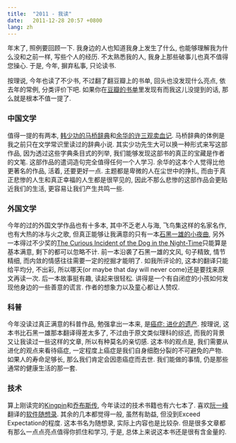 ```yaml
---
title:  "2011 - 我读"
date:   2011-12-28 20:57 +0800
lang: zh
---
```


年末了, 照例要回顾一下. 我身边的人也知道我身上发生了什么, 也能够理解我为什么没和之前一样, 写些个人的经历. 不太熟悉我的人, 我身上那些破事儿也真不值得您操心. 于是, 今年, 摒弃私事, 只论读书.

按理说, 今年也读了不少书, 不过翻了翻豆瓣上的书单, 回头也没发现什么亮点, 依去年的常例, 分类评价下吧. 如果你在[豆瓣的书单](http://book.douban.com/people/xiaket/collect)里发现有而我这儿没提到的话, 那么就是根本不值一提了.

### 中国文学

值得一提的有两本, [韩少功的马桥辞典](http://book.douban.com/subject/1008660/)和[余华的许三观卖血记](http://book.douban.com/subject/1044663/). 马桥辞典的体例是我之前只在文学常识里读过的辞典小说. 其实少功先生大可以换一种形式来写这部作品, 因为透过这些字典条目式的列举, 我们能够发现这部书的真正的宝藏是作者的文笔. 这部作品的遣词造句完全值得任何一个人学习. 余华的这本个人觉得比他更著名的作品, 活着, 还要更好一点. 主题都是卑微的人在尘世中的挣扎, 而由于真正悲惨的人生和真正幸福的人生都是很罕见的, 因此不那么悲惨的这部作品会更贴近我们的生活, 更容易让我们产生共鸣一些.

### 外国文学

今年的过的外国文学作品也有十多本, 其中不乏老人与海, 飞鸟集这样的名家名作, 也有大热的冰与火之歌, 但真正能够让我满意的只有一本[石黑一雄的小夜曲](http://book.douban.com/subject/5395157/), 另外一本得过不少奖的[The Curious Incident of the Dog in the Night-Time](http://book.douban.com/subject/2055763/)只能算是基本满意, 剩下的都可以忽略不计. 前一本沿袭了石黑一雄的文风, 句子精致, 情节精细, 而内敛的情感往往需要一定的挖掘才能明了. 如我所评论的, 这本的翻译只能给平均分, 不出彩, 所以哪天(or maybe that day will never come)还是要找来原文再读一次. 后一本故事挺有趣, 读起来很轻松. 讲得是一个有自闭症的小孩如何发现他身边的一些善意的谎言. 作者的想象力以及童心都让人赞叹.

### 科普

今年没读过真正满意的科普作品, 勉强拿出一本来, 是[癌症: 进化的遗产](http://book.douban.com/subject/5411576/). 按理说, 这本书比石黑一雄那本翻译得差太多了, 不过由于原文类似理科的综述, 而我的背景又让我读过一些这样的文章, 所以有种莫名的亲切感. 这本书的观点是, 我们需要从进化的观点来看待癌症, 一定程度上癌症是我们自身细胞分裂的不可避免的产物. 如果人的寿命足够长, 那么我们肯定会因患癌症而去世. 我们能做的事情, 仍是那些通常的健康生活的那一套.

### 技术

算上刚读完的[Kingpin](http://book.douban.com/subject/6832461/)和[乔布斯传](http://book.douban.com/subject/6512188/), 今年读过的技术书籍也有六七本了. 喜欢[阮一峰](http://www.ruanyifeng.com/blog)翻译的[软件随想录](http://book.douban.com/subject/4163938/). 其余的几本都觉得一般, 虽然有助益, 但没到Exceed Expectation的程度. 这本书名为随想录, 实际上内容也是比较杂. 但是很多文章都有那么一点点亮点值得你抓住和学习, 于是,
总体上来说这本书还是很有含金量的.
